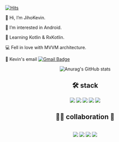 [![Hits](https://hits.seeyoufarm.com/api/count/incr/badge.svg?url=https%3A%2F%2Fgithub.com%2FJihoKevin%2Fhit-counter&count_bg=%2379C83D&title_bg=%23555555&icon=android.svg&icon_color=%23E7E7E7&title=hits&edge_flat=false)](https://hits.seeyoufarm.com)

  👋  Hi, I’m JihoKevin.   
     
  📱  I’m interested in Android.   
     
  🌱  Learning Kotlin & RxKotlin.   
     
  💻  Fell in love with MVVM architecture.   
   
  📮  Kevin's email [![Gmail Badge](https://img.shields.io/badge/Gmail-d14836?style=flat-square&logo=Gmail&logoColor=white&link=mailto:jhshin925@gmail.com)](mailto:jhshin925@gmail.com)

<div align="center">

![Anurag's GitHub stats](https://github-readme-stats.vercel.app/api?username=JihoKevin&&show_icons=true&theme=Default)
  
 <div align=center><h2> 🛠 stack  </h2><div>
      
  <img src="https://img.shields.io/badge/Java-007396?style=for-the-badge&logo=java&logoColor=white">
  <img src="https://img.shields.io/badge/Kotlin-7F52FF?style=for-the-badge&logo=kotlin&logoColor=white">
  <img src="https://img.shields.io/badge/Android-3DDC84?style=for-the-badge&logo=android&logoColor=white">
  <img src="https://img.shields.io/badge/ReactiveX-B7178C?style=for-the-badge&logo=ReactiveX&logoColor=white">
  <img src="https://img.shields.io/badge/SQLite-003B57?style=for-the-badge&logo=SQLite&logoColor=white">
  
<div align=center><h2>👨‍💻 collaboration 🤝</h2><div>
      <div align = center>
        <br>         
  <img src="https://img.shields.io/badge/git-F05032?style=for-the-badge&logo=git&logoColor=white"> 
  <img src="https://img.shields.io/badge/github-181717?style=for-the-badge&logo=github&logoColor=white">   
  <img src="https://img.shields.io/badge/Slack-4A154B?style=for-the-badge&logo=Slack&logoColor=white">                
  <img src="https://img.shields.io/badge/Jira-0052CC?style=for-the-badge&logo=Jira Software&logoColor=white">
  <br>
      </div>

  
</div>
<!---
JihoKevin/JihoKevin is a ✨ special ✨ repository because its `README.md` (this file) appears on your GitHub profile.
You can click the Preview link to take a look at your changes.
--->
